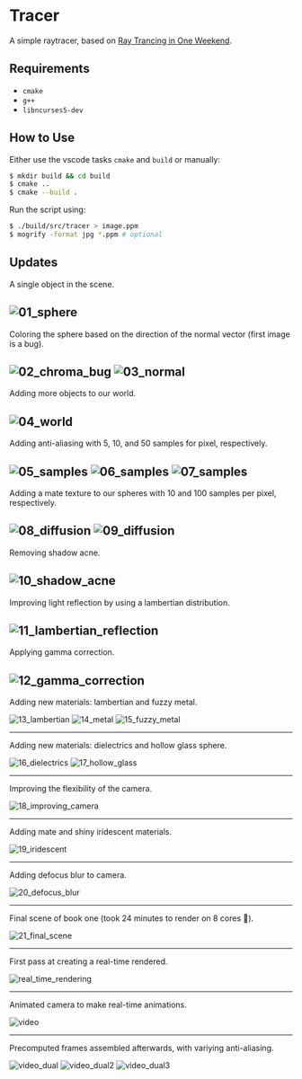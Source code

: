 # Tracer

A simple raytracer, based on [Ray Trancing in One Weekend](https://raytracing.github.io/books/RayTracingInOneWeekend.html).

## Requirements

- `cmake`
- `g++`
- `libncurses5-dev`

## How to Use

Either use the vscode tasks `cmake` and `build` or manually:
```sh
$ mkdir build && cd build
$ cmake ..
$ cmake --build .
```

Run the script using:
```sh
$ ./build/src/tracer > image.ppm
$ mogrify -format jpg *.ppm # optional
```

## Updates

A single object in the scene.

![01_sphere](./images/01_sphere.jpg)
---

Coloring the sphere based on the direction of the normal vector (first image is a bug).

![02_chroma_bug](./images/02_chroma_BUG.jpg)
![03_normal](./images/03_normal.jpg)
---

Adding more objects to our world.

![04_world](./images/04_world.jpg)
---

Adding anti-aliasing with 5, 10, and 50 samples for pixel, respectively.

![05_samples](./images/05_aliasing_5samples.jpg)
![06_samples](./images/06_aliasing_10samples.jpg)
![07_samples](./images/07_aliasing_50samples.jpg)
---

Adding a mate texture to our spheres with 10 and 100 samples per pixel, respectively.

![08_diffusion](./images/08_diffusion_10samples.jpg)
![09_diffusion](./images/09_diffusion_100samples.jpg)
---

Removing shadow acne.

![10_shadow_acne](./images/10_shadow_acne.jpg)
---

Improving light reflection by using a lambertian distribution.

![11_lambertian_reflection](./images/11_lambertian_reflection.jpg)
---

Applying gamma correction.

![12_gamma_correction](./images/12_gamma_correction.jpg)
---

Adding new materials: lambertian and fuzzy metal.

![13_lambertian](./images/13_lambertian.jpg)
![14_metal](./images/14_metal.jpg)
![15_fuzzy_metal](./images/15_fuzzy_metal.jpg)

---

Adding new materials: dielectrics and hollow glass sphere.

![16_dielectrics](./images/16_dielectrics.jpg)
![17_hollow_glass](./images/17_hollow_glass.jpg)

---

Improving the flexibility of the camera.

![18_improving_camera](./images/18_position.jpg)

---

Adding mate and shiny iridescent materials.

![19_iridescent](./images/19_iridescent.jpg)

---

Adding defocus blur to camera.

![20_defocus_blur](./images/20_defocus_blur.jpg)

---

Final scene of book one (took 24 minutes to render on 8 cores 🤡).

![21_final_scene](./images/21_final_scene_book1.jpg)

---

First pass at creating a real-time rendered.

![real_time_rendering](./demos/initial_real_time_renderer.gif)

---

Animated camera to make real-time animations.

![video](./demos/initial_rotating_camera.gif)

---

Precomputed frames assembled afterwards, with variying anti-aliasing.

![video_dual](./demos/video_dual.gif)
![video_dual2](./demos/video_dual2.gif)
![video_dual3](./demos/video_dual3.gif)

